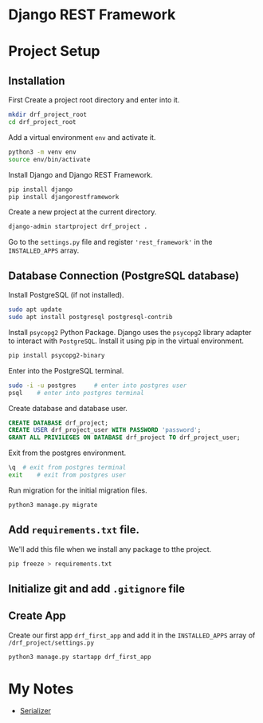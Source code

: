 # Django REST Framework 

# Project Setup

## Installation
First Create a project root directory and enter into it. 
```bash
mkdir drf_project_root
cd drf_project_root
```
Add a virtual environment `env` and activate it.
```bash
python3 -m venv env
source env/bin/activate
```
Install Django and Django REST Framework.
```bash
pip install django
pip install djangorestframework
```
Create a new project at the current directory.
```bash
django-admin startproject drf_project .
```
Go to the `settings.py` file and register `'rest_framework'` in the `INSTALLED_APPS` array.

## Database Connection (PostgreSQL database)
Install PostgreSQL (if not installed).
```bash
sudo apt update
sudo apt install postgresql postgresql-contrib
```
Install `psycopg2` Python Package. Django uses the `psycopg2` library adapter to interact with `PostgreSQL`. Install it using pip in the virtual environment.
```bash
pip install psycopg2-binary
```
Enter into the PostgreSQL terminal.
```bash
sudo -i -u postgres     # enter into postgres user
psql    # enter into postgres terminal
```
Create database and database user.
```sql
CREATE DATABASE drf_project;
CREATE USER drf_project_user WITH PASSWORD 'password';
GRANT ALL PRIVILEGES ON DATABASE drf_project TO drf_project_user;
``` 
Exit from the postgres environment.
```bash
\q  # exit from postgres terminal
exit    # exit from postgres user
```
Run migration for the initial migration files.
```bash
python3 manage.py migrate
```

## Add `requirements.txt` file. 
We'll add this file when we install any package to tthe project.
```bash
pip freeze > requirements.txt
```

## Initialize git and add `.gitignore` file

## Create App
Create our first app `drf_first_app` and add it in the `INSTALLED_APPS` array of `/drf_project/settings.py`
```bash
python3 manage.py startapp drf_first_app
```

# My Notes
- [Serializer](/Notes/1.%20Serializer.md)